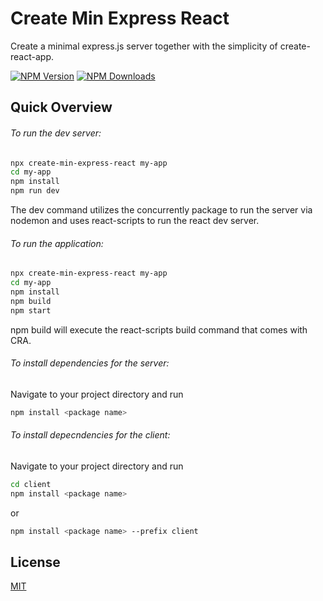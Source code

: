 # Create Min Express React

Create a minimal express.js server together with the simplicity of create-react-app. <br>

[![NPM Version][npm-image]][npm-url]
[![NPM Downloads][downloads-image]][downloads-url]

## Quick Overview

###### To run the dev server:

```sh
npx create-min-express-react my-app
cd my-app
npm install
npm run dev
```

The dev command utilizes the concurrently package to run the server via nodemon and uses react-scripts to run the react dev server.

###### To run the application:

```sh
npx create-min-express-react my-app
cd my-app
npm install
npm build
npm start
```

npm build will execute the react-scripts build command that comes with CRA.

###### To install dependencies for the server:

Navigate to your project directory and run

```sh
npm install <package name>
```

###### To install depecndencies for the client:

Navigate to your project directory and run

```sh
cd client
npm install <package name>
```

or

```sh
npm install <package name> --prefix client
```

## License

[MIT](LICENSE)

[npm-image]: https://img.shields.io/npm/v/create-min-express-react.svg
[npm-url]: https://www.npmjs.com/package/create-min-express-react
[downloads-url]: https://npmjs.org/package/create-min-express-react
[downloads-image]: https://img.shields.io/npm/dm/create-min-express-react.svg
